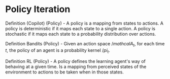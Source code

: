 # Policy Iteration

Definition (Copilot) (Policy) - A policy is a mapping from states to actions. A policy is deterministic if it maps each state to a single action. A policy is stochastic if it maps each state to a probability distribution over actions.

Definition Bandits (Policy) - Given an action space $/mathcal{A_{t}}$, for each time $t$, the policy of an agent is a probability kernel $/pi_{t}$. 

Definition RL (Policy) - A policy defines the learning agent's way of behaving at a given time. Is a mapping from perceived states of the environment to actions to be taken when in those states.

